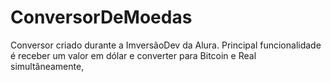 # ConversorDeMoedas
Conversor criado durante a ImversãoDev da Alura. Principal funcionalidade é receber um valor em dólar e converter para Bitcoin e Real simultâneamente,
